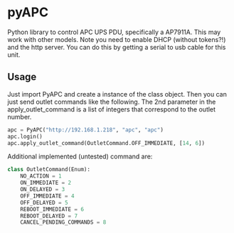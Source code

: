 # pyAPC
Python library to control APC UPS PDU, specifically a AP7911A.  This may work with other models.  Note you need to enable DHCP (without tokens?!) and the http server.  You can do this by getting a serial to usb cable for this unit.

## Usage
Just import PyAPC and create a instance of the class object.  Then you can just send outlet commands like the following.  The 2nd parameter in the apply_outlet_command is a list of integers that correspond to the outlet number.  

```python
apc = PyAPC("http://192.168.1.218", "apc", "apc")
apc.login()
apc.apply_outlet_command(OutletCommand.OFF_IMMEDIATE, [14, 6])
```
Additional implemented (untested) command are:
```python
class OutletCommand(Enum):
    NO_ACTION = 1
    ON_IMMEDIATE = 2
    ON_DELAYED = 3
    OFF_IMMEDIATE = 4
    OFF_DELAYED = 5
    REBOOT_IMMEDIATE = 6
    REBOOT_DELAYED = 7
    CANCEL_PENDING_COMMANDS = 8
```
